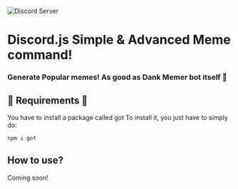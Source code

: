 ![Discord Server](https://discord.gg/2RPg23k)
# Discord.js Simple & Advanced Meme command!
### Generate Popular memes! As good as Dank Memer bot itself 🐸

## 🔴 Requirements 🔴
You have to install a package called got
To install it, you just have to simply do:
```js
npm i got
```



## How to use?
Coming soon!
